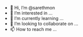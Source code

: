 - 👋 Hi, I’m @sarethmon
- 👀 I’m interested in ...
- 🌱 I’m currently learning ...
- 💞️ I’m looking to collaborate on ...
- 📫 How to reach me ...

<!---
sarethmon/sarethmon is a ✨ special ✨ repository because its `README.md` (this file) appears on your GitHub profile.
You can click the Preview link to take a look at your changes.
--->
